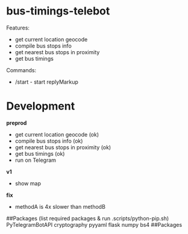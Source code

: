 # bus-timings-telebot

Features:

- get current location geocode
- compile bus stops info
- get nearest bus stops in proximity
- get bus timings

Commands:

- /start - start replyMarkup

# Development

**preprod**

- get current location geocode (ok)
- compile bus stops info (ok)
- get nearest bus stops in proximity (ok)
- get bus timings (ok)
- run on Telegram

**v1**

- show map

**fix**

- methodA is 4x slower than methodB

##Packages (list required packages & run .scripts/python-pip.sh)
PyTelegramBotAPI
cryptography
pyyaml
flask
numpy
bs4
##Packages
